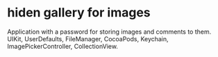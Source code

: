 # hiden gallery for images
Application with a password for storing images and comments to them. 
UIKit, UserDefaults, FileManager, CocoaPods, Keychain, ImagePickerController, CollectionView.
